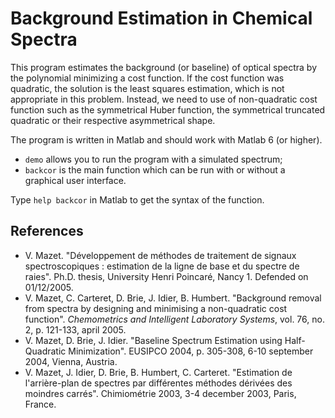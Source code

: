 # Background Estimation in Chemical Spectra

This program estimates the background (or baseline) of optical spectra by the polynomial minimizing a cost function. If the cost function was quadratic, the solution is the least squares estimation, which is not appropriate in this problem. Instead, we need to use of non-quadratic cost function such as the symmetrical Huber function, the symmetrical truncated quadratic or their respective asymmetrical shape.

The program is written in Matlab and should work with Matlab 6 (or higher).
* `demo` allows you to run the program with a simulated spectrum;
* `backcor` is the main function which can be run with or without a graphical user interface.

Type `help backcor` in Matlab to get the syntax of the function.

## References

* V. Mazet. "Développement de méthodes de traitement de signaux spectroscopiques : estimation de la ligne de base et du spectre de raies". Ph.D. thesis, University Henri Poincaré, Nancy 1. Defended on 01/12/2005.
* V. Mazet, C. Carteret, D. Brie, J. Idier, B. Humbert. "Background removal from spectra by designing and minimising a non-quadratic cost function". _Chemometrics and Intelligent Laboratory Systems_, vol. 76, no. 2, p. 121-133, april 2005.
* V. Mazet, D. Brie, J. Idier. "Baseline Spectrum Estimation using Half-Quadratic Minimization". EUSIPCO 2004, p. 305-308, 6-10 september 2004, Vienna, Austria.
* V. Mazet, J. Idier, D. Brie, B. Humbert, C. Carteret. "Estimation de l'arrière-plan de spectres par différentes méthodes dérivées des moindres carrés". Chimiométrie 2003, 3-4 december 2003, Paris, France.
